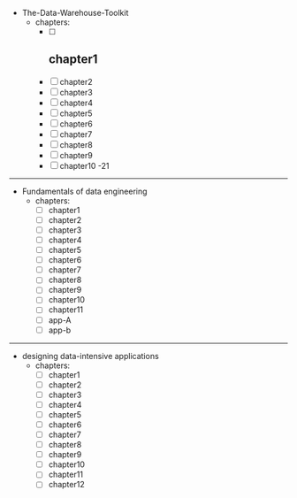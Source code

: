- The-Data-Warehouse-Toolkit
	- chapters: 
		- [ ] chapter1
			- 
		- [ ] chapter2
		- [ ] chapter3
		- [ ] chapter4
		- [ ] chapter5
		- [ ] chapter6
		- [ ] chapter7
		- [ ] chapter8
		- [ ] chapter9
		- [ ] chapter10 -21
---
- Fundamentals of data engineering
	- chapters: 
		- [ ] chapter1
		- [ ] chapter2
		- [ ] chapter3
		- [ ] chapter4
		- [ ] chapter5
		- [ ] chapter6
		- [ ] chapter7
		- [ ] chapter8
		- [ ] chapter9
		- [ ] chapter10 
		- [ ] chapter11
		- [ ] app-A
		- [ ] app-b
---
- designing data-intensive applications
	- chapters: 
		- [ ] chapter1
		- [ ] chapter2
		- [ ] chapter3
		- [ ] chapter4
		- [ ] chapter5
		- [ ] chapter6
		- [ ] chapter7
		- [ ] chapter8
		- [ ] chapter9
		- [ ] chapter10 
		- [ ] chapter11
		- [ ] chapter12